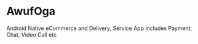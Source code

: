 # AwufOga
Android Native eCommerce and Delivery, Service App includes Payment, Chat, Video Call etc
